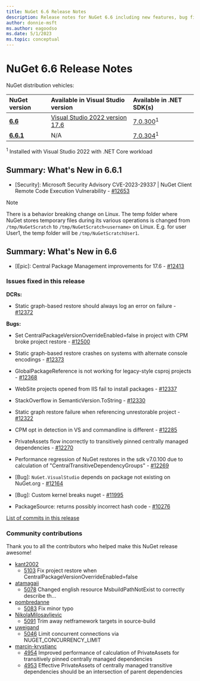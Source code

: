```yaml
---
title: NuGet 6.6 Release Notes
description: Release notes for NuGet 6.6 including new features, bug fixes, and DCRs.
author: donnie-msft
ms.author: eagoodso
ms.date: 5/1/2023
ms.topic: conceptual
---
```


# NuGet 6.6 Release Notes

NuGet distribution vehicles:

| NuGet version | Available in Visual Studio version | Available in .NET SDK(s) |
|:---|:---|:---|
| [**6.6**](https://nuget.org/downloads) | [Visual Studio 2022 version 17.6](https://visualstudio.microsoft.com/downloads/) | [7.0.300](https://dotnet.microsoft.com/download/dotnet-core/7.0)<sup>1</sup> |
| [**6.6.1**](https://nuget.org/downloads) | N/A | [7.0.304](https://dotnet.microsoft.com/download/dotnet-core/7.0)<sup>1</sup> |

<sup>1</sup> Installed with Visual Studio 2022 with .NET Core workload

## Summary: What's New in 6.6.1

* [Security]: Microsoft Security Advisory CVE-2023-29337 | NuGet Client Remote Code Execution Vulnerability - [#12653](https://github.com/NuGet/Home/issues/12653)

> [!NOTE]
> There is a behavior breaking change on Linux. The temp folder where NuGet stores temporary files during its various operations is changed from `/tmp/NuGetScratch` to `/tmp/NuGetScratch<username>` on Linux. E.g. for user User1, the temp folder will be `/tmp/NuGetScratchUser1`.

## Summary: What's New in 6.6

* [Epic]: Central Package Management improvements for 17.6 - [#12413](https://github.com/NuGet/Home/issues/12413)

### Issues fixed in this release

**DCRs:**

* Static graph-based restore should always log an error on failure - [#12372](https://github.com/NuGet/Home/issues/12372)

**Bugs:**

* Set CentralPackageVersionOverrideEnabled=false in project with CPM broke project restore - [#12500](https://github.com/NuGet/Home/issues/12500)

* Static graph-based restore crashes on systems with alternate console encodings - [#12373](https://github.com/NuGet/Home/issues/12373)

* GlobalPackageReference is not working for legacy-style csproj projects - [#12368](https://github.com/NuGet/Home/issues/12368)

* WebSite projects opened from IIS fail to install packages - [#12337](https://github.com/NuGet/Home/issues/12337)

* StackOverflow in SemanticVersion.ToString - [#12330](https://github.com/NuGet/Home/issues/12330)

* Static graph restore failure when referencing unrestorable project - [#12322](https://github.com/NuGet/Home/issues/12322)

* CPM opt in detection in VS and commandline is different - [#12285](https://github.com/NuGet/Home/issues/12285)

* PrivateAssets flow incorrectly to transitively pinned centrally managed dependencies - [#12270](https://github.com/NuGet/Home/issues/12270)

* Performance regression of NuGet restores in the sdk v7.0.100 due to calculation of "CentralTransitiveDependencyGroups" - [#12269](https://github.com/NuGet/Home/issues/12269)

* [Bug]: `NuGet.VisualStudio` depends on package not existing on NuGet.org - [#12164](https://github.com/NuGet/Home/issues/12164)

* [Bug]: Custom kernel breaks nuget - [#11995](https://github.com/NuGet/Home/issues/11995)

* PackageSource:  returns possibly incorrect hash code - [#10276](https://github.com/NuGet/Home/issues/10276)

[List of commits in this release](https://github.com/NuGet/NuGet.Client/compare/6.6.0.61...6.5.0.160)

### Community contributions

Thank you to all the contributors who helped make this NuGet release awesome!

* [kant2002](https://github.com/kant2002)
  * [5103](https://github.com/NuGet/NuGet.Client/pull/5103) Fix project restore when CentralPackageVersionOverrideEnabled=false
* [atamagaii](https://github.com/atamagaii)
  * [5078](https://github.com/NuGet/NuGet.Client/pull/5078) Changed english resource MsbuildPathNotExist to correctly describe th…
* [pombredanne](https://github.com/pombredanne)
  * [5083](https://github.com/NuGet/NuGet.Client/pull/5083) Fix minor typo
* [NikolaMilosavljevic](https://github.com/NikolaMilosavljevic)
  * [5091](https://github.com/NuGet/NuGet.Client/pull/5091) Trim away netframework targets in source-build
* [uweigand](https://github.com/uweigand)
  * [5046](https://github.com/NuGet/NuGet.Client/pull/5046) Limit concurrent connections via NUGET_CONCURRENCY_LIMIT
* [marcin-krystianc](https://github.com/marcin-krystianc)
  * [4954](https://github.com/NuGet/NuGet.Client/pull/4954) Improved performance of calculation of PrivateAssets for transitively pinned centrally managed dependencies
  * [4953](https://github.com/NuGet/NuGet.Client/pull/4953) Effective PrivateAssets of centrally managed transitive dependencies should be an intersection of parent dependencies 